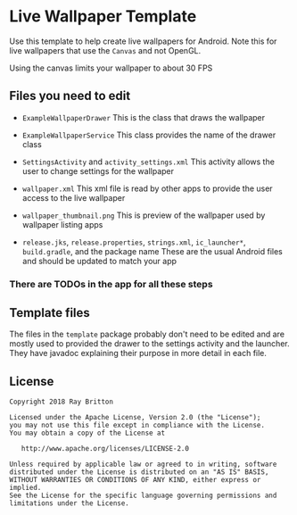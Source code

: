 # Live Wallpaper Template

Use this template to help create live wallpapers for Android.
Note this for live wallpapers that use the `Canvas` and not OpenGL.

Using the canvas limits your wallpaper to about 30 FPS

## Files you need to edit

* `ExampleWallpaperDrawer`
This is the class that draws the wallpaper

* `ExampleWallpaperService`
This class provides the name of the drawer class

* `SettingsActivity` and `activity_settings.xml`
This activity allows the user to change settings for the wallpaper

* `wallpaper.xml`
This xml file is read by other apps to provide the user access to the live wallpaper

* `wallpaper_thumbnail.png`
This is preview of the wallpaper used by wallpaper listing apps

* `release.jks`, `release.properties`, `strings.xml`, `ic_launcher*`, `build.gradle`, and the package name
These are the usual Android files and should be updated to match your app

### There are TODOs in the app for all these steps

## Template files

The files in the `template` package probably don't need to be edited and are mostly used to provided the drawer to the settings activity and the launcher. 
They have javadoc explaining their purpose in more detail in each file. 

## License

```
Copyright 2018 Ray Britton

Licensed under the Apache License, Version 2.0 (the "License");
you may not use this file except in compliance with the License.
You may obtain a copy of the License at

   http://www.apache.org/licenses/LICENSE-2.0

Unless required by applicable law or agreed to in writing, software
distributed under the License is distributed on an "AS IS" BASIS,
WITHOUT WARRANTIES OR CONDITIONS OF ANY KIND, either express or implied.
See the License for the specific language governing permissions and
limitations under the License.
```
